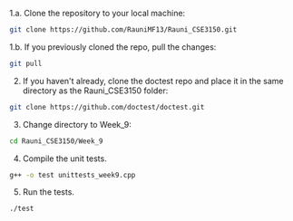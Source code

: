 1.a. Clone the repository to your local machine: 
```bash
git clone https://github.com/RauniMF13/Rauni_CSE3150.git
```
1.b. If you previously cloned the repo, pull the changes:
```bash
git pull
```
2. If you haven't already, clone the doctest repo and place it in the same directory as the Rauni_CSE3150 folder:
```bash
git clone https://github.com/doctest/doctest.git
```
3. Change directory to Week_9:
```bash
cd Rauni_CSE3150/Week_9
```
4. Compile the unit tests.
```bash
g++ -o test unittests_week9.cpp
```
5. Run the tests.
```bash
./test
```
